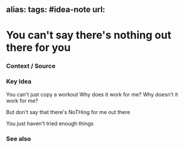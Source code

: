 alias: 
tags: #idea-note
url: 
---

# You can't say there's nothing out there for you

### Context / Source

### Key Idea
You can't just copy a workout
Why does it work for me?
Why doesn't it work for me?

But don't say that there's NoTHing for me out there

You just haven't tried enough things

### See also
